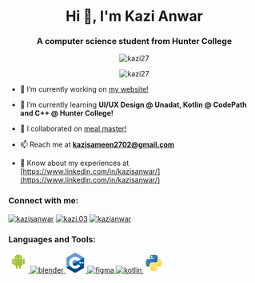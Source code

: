 <h1 align="center">Hi 👋, I'm Kazi Anwar</h1>
<h3 align="center">A computer science student from Hunter College</h3>

<p align="center"> <img src="https://komarev.com/ghpvc/?username=kazi27&label=Profile%20views&color=0e75b6&style=flat" alt="kazi27" /> </p>
<p align="center"> <img src="https://user-images.githubusercontent.com/90419249/236641670-07fafd05-0ec7-41bb-ae0e-5f16cd4b593d.gif" alt="kazi27" /> </p>

- 🔭 I’m currently working on [my website!](kazianwar.com)

- 🌱 I’m currently learning **UI/UX Design @ Unadat, Kotlin @ CodePath and C++ @ Hunter College!**

- 👯 I collaborated on [meal master!](https://github.com/Kazi27/Meal-Master.git)

- 📫 Reach me at **kazisameen2702@gmail.com**

- 📄 Know about my experiences at [https://www.linkedin.com/in/kazisanwar/](https://www.linkedin.com/in/kazisanwar/)

<h3 align="left">Connect with me:</h3>
<p align="left">
<a href="https://linkedin.com/in/kazisanwar" target="blank"><img align="center" src="https://raw.githubusercontent.com/rahuldkjain/github-profile-readme-generator/master/src/images/icons/Social/linked-in-alt.svg" alt="kazisanwar" height="30" width="40" /></a>
<a href="https://instagram.com/kazi.03" target="blank"><img align="center" src="https://raw.githubusercontent.com/rahuldkjain/github-profile-readme-generator/master/src/images/icons/Social/instagram.svg" alt="kazi.03" height="30" width="40" /></a>
<a href="https://www.youtube.com/channel/UCS4AtmugMsIYWnRT_ZxFzRw" target="blank"><img align="center" src="https://raw.githubusercontent.com/rahuldkjain/github-profile-readme-generator/master/src/images/icons/Social/youtube.svg" alt="kazianwar" height="30" width="40" /></a>
</p>

<h3 align="left">Languages and Tools:</h3>
<p align="left"> <a href="https://developer.android.com" target="_blank" rel="noreferrer"> <img src="https://raw.githubusercontent.com/devicons/devicon/master/icons/android/android-original-wordmark.svg" alt="android" width="40" height="40"/> </a> <a href="https://www.blender.org/" target="_blank" rel="noreferrer"> <img src="https://download.blender.org/branding/community/blender_community_badge_white.svg" alt="blender" width="40" height="40"/> </a> <a href="https://www.w3schools.com/cpp/" target="_blank" rel="noreferrer"> <img src="https://raw.githubusercontent.com/devicons/devicon/master/icons/cplusplus/cplusplus-original.svg" alt="cplusplus" width="40" height="40"/> </a> <a href="https://www.figma.com/" target="_blank" rel="noreferrer"> <img src="https://www.vectorlogo.zone/logos/figma/figma-icon.svg" alt="figma" width="40" height="40"/> </a> <a href="https://kotlinlang.org" target="_blank" rel="noreferrer"> <img src="https://www.vectorlogo.zone/logos/kotlinlang/kotlinlang-icon.svg" alt="kotlin" width="40" height="40"/> </a> <a href="https://www.python.org" target="_blank" rel="noreferrer"> <img src="https://raw.githubusercontent.com/devicons/devicon/master/icons/python/python-original.svg" alt="python" width="40" height="40"/> </a> </p>
